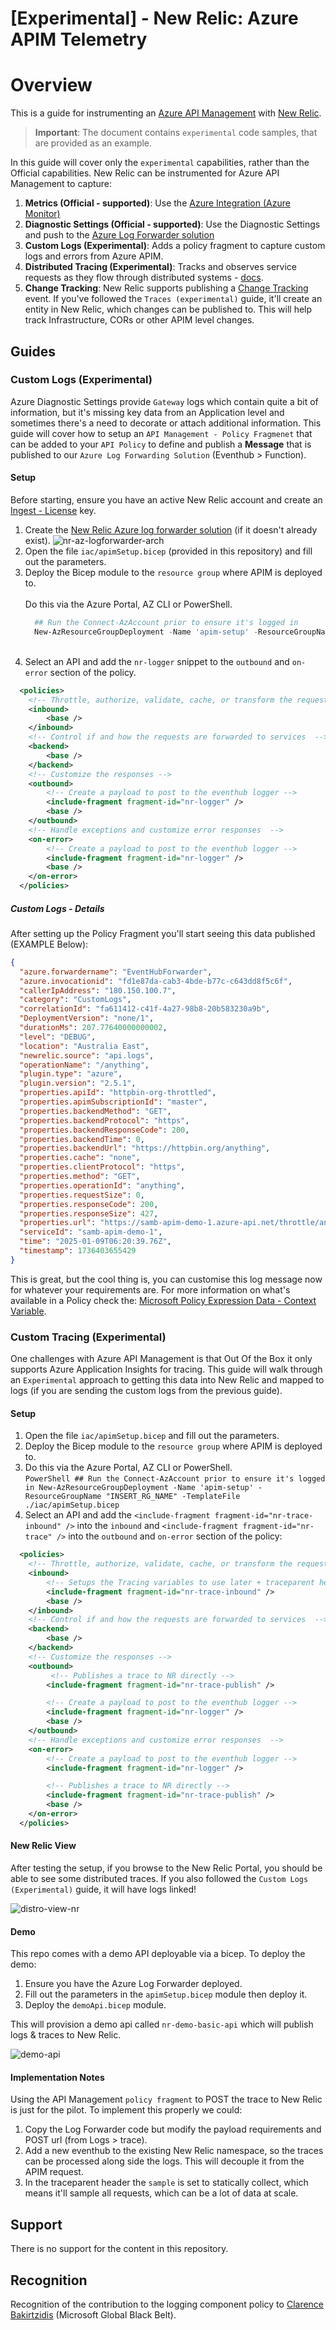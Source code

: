 # [Experimental] - New Relic: Azure APIM Telemetry

# Overview

This is a guide for instrumenting an [Azure API Management](https://learn.microsoft.com/en-us/azure/api-management/api-management-key-concepts) with [New Relic](https://docs.newrelic.com/docs/new-relic-solutions/get-started/intro-new-relic/). 

> **Important**: The document contains `experimental` code samples, that are provided as an example. 

In this guide will cover only the `experimental` capabilities, rather than the Official capabilities. New Relic can be instrumented for Azure API Management to capture:

1. **Metrics (Official - supported)**: Use the [Azure Integration (Azure Monitor)](https://docs.newrelic.com/docs/infrastructure/microsoft-azure-integrations/get-started/activate-azure-integrations/)
1. **Diagnostic Settings (Official - supported)**: Use the Diagnostic Settings and push to the [Azure Log Forwarder solution](https://docs.newrelic.com/docs/logs/forward-logs/azure-log-forwarding/)
1. **Custom Logs (Experimental)**: Adds a policy fragment to capture custom logs and errors from Azure APIM.
1. **Distributed Tracing (Experimental)**: Tracks and observes service requests as they flow through distributed systems - [docs](https://docs.newrelic.com/docs/distributed-tracing/concepts/introduction-distributed-tracing/).
1. **Change Tracking**: New Relic supports publishing a [Change Tracking](https://docs.newrelic.com/docs/change-tracking/change-tracking-introduction/) event. If you've followed the `Traces (experimental)` guide, it'll create an entity in New Relic, which changes can be published to. This will help track Infrastructure, CORs or other APIM level changes. 


## Guides

### Custom Logs (Experimental)

Azure Diagnostic Settings provide `Gateway` logs which contain quite a bit of information, but it's missing key data from an Application level and sometimes there's a need to decorate or attach additional information. This guide will cover how to setup an `API Management - Policy Fragmenet` that can be added to your `API Policy` to define and publish a **Message** that is published to our `Azure Log Forwarding Solution` (Eventhub > Function).

#### Setup

Before starting, ensure you have an active New Relic account and create an [Ingest - License](https://docs.newrelic.com/docs/apis/intro-apis/new-relic-api-keys/) key. 

1. Create the [New Relic Azure log forwarder solution](https://docs.newrelic.com/docs/logs/forward-logs/azure-log-forwarding/) (if it doesn't already exist).
  ![nr-az-logforwarder-arch](.imgs/blog-diagrams-log-forwarder.drawio.png) <br>
1. Open the file `iac/apimSetup.bicep` (provided in this repository) and fill out the parameters.
1. Deploy the Bicep module to the `resource group` where APIM is deployed to. <br> <br> Do this via the Azure Portal, AZ CLI or PowerShell.
    ```PowerShell
      ## Run the Connect-AzAccount prior to ensure it's logged in
      New-AzResourceGroupDeployment -Name 'apim-setup' -ResourceGroupName "INSERT_RG_NAME" -TemplateFile ./iac/apimSetup.bicep 
    ```
    <br>
1. Select an API and add the `nr-logger` snippet to the `outbound` and `on-error` section of the policy. 
  ```xml
    <policies>
      <!-- Throttle, authorize, validate, cache, or transform the requests -->
      <inbound>
          <base />
      </inbound>
      <!-- Control if and how the requests are forwarded to services  -->
      <backend>
          <base />
      </backend>
      <!-- Customize the responses -->
      <outbound>
          <!-- Create a payload to post to the eventhub logger -->
          <include-fragment fragment-id="nr-logger" />
          <base />
      </outbound>
      <!-- Handle exceptions and customize error responses  -->
      <on-error>
          <!-- Create a payload to post to the eventhub logger -->
          <include-fragment fragment-id="nr-logger" />
          <base />
      </on-error>
    </policies>
  ```


##### Custom Logs - Details

After setting up the Policy Fragment you'll start seeing this data published (EXAMPLE Below):

```json
{
  "azure.forwardername": "EventHubForwarder",
  "azure.invocationid": "fd1e87da-cab3-4bde-b77c-c643dd8f5c6f",
  "callerIpAddress": "180.150.100.7",
  "category": "CustomLogs",
  "correlationId": "fa611412-c41f-4a27-98b8-20b583230a9b",
  "DeploymentVersion": "none/1",
  "durationMs": 207.77640000000002,
  "level": "DEBUG",
  "location": "Australia East",
  "newrelic.source": "api.logs",
  "operationName": "/anything",
  "plugin.type": "azure",
  "plugin.version": "2.5.1",
  "properties.apiId": "httpbin-org-throttled",
  "properties.apimSubscriptionId": "master",
  "properties.backendMethod": "GET",
  "properties.backendProtocol": "https",
  "properties.backendResponseCode": 200,
  "properties.backendTime": 0,
  "properties.backendUrl": "https://httpbin.org/anything",
  "properties.cache": "none",
  "properties.clientProtocol": "https",
  "properties.method": "GET",
  "properties.operationId": "anything",
  "properties.requestSize": 0,
  "properties.responseCode": 200,
  "properties.responseSize": 427,
  "properties.url": "https://samb-apim-demo-1.azure-api.net/throttle/anything",
  "serviceId": "samb-apim-demo-1",
  "time": "2025-01-09T06:20:39.76Z",
  "timestamp": 1736403655429
}
```

This is great, but the cool thing is, you can customise this log message now for whatever your requirements are.  For more information on what's available in a Policy check the: [Microsoft Policy Expression Data - Context Variable](https://learn.microsoft.com/en-us/azure/api-management/api-management-policy-expressions).


### Custom Tracing (Experimental)

One challenges with Azure API Management is that Out Of the Box it only supports Azure Application Insights for tracing. This guide will walk through an `Experimental` approach to getting this data into New Relic and mapped to logs (if you are sending the custom logs from the previous guide).

#### Setup

1. Open the file `iac/apimSetup.bicep` and fill out the parameters.
1. Deploy the Bicep module to the `resource group` where APIM is deployed to. 
  1. Do this via the Azure Portal, AZ CLI or PowerShell. <br>
    ```PowerShell
    ## Run the Connect-AzAccount prior to ensure it's logged in
    New-AzResourceGroupDeployment -Name 'apim-setup' -ResourceGroupName "INSERT_RG_NAME" -TemplateFile ./iac/apimSetup.bicep 
    ```
    <br>
1. Select an API and add the `<include-fragment fragment-id="nr-trace-inbound" />` into the `inbound` and `<include-fragment fragment-id="nr-trace" />` into the `outbound` and `on-error` section of the policy: <br>
  ```xml
    <policies>
      <!-- Throttle, authorize, validate, cache, or transform the requests -->
      <inbound>
          <!-- Setups the Tracing variables to use later + traceparent header -->
          <include-fragment fragment-id="nr-trace-inbound" />
          <base />
      </inbound>
      <!-- Control if and how the requests are forwarded to services  -->
      <backend>
          <base />
      </backend>
      <!-- Customize the responses -->
      <outbound>
           <!-- Publishes a trace to NR directly -->
          <include-fragment fragment-id="nr-trace-publish" />

          <!-- Create a payload to post to the eventhub logger -->
          <include-fragment fragment-id="nr-logger" />
          <base />
      </outbound>
      <!-- Handle exceptions and customize error responses  -->
      <on-error>
          <!-- Create a payload to post to the eventhub logger -->
          <include-fragment fragment-id="nr-logger" />

          <!-- Publishes a trace to NR directly -->
          <include-fragment fragment-id="nr-trace-publish" />
          <base />
      </on-error>
    </policies>
  ```

#### New Relic View

After testing the setup, if you browse to the New Relic Portal, you should be able to see some distributed traces. If you also followed the `Custom Logs (Experimental)` guide, it will have logs linked!

![distro-view-nr](.imgs/distro-trace-view-nr.png)
<br>

#### Demo

This repo comes with a demo API deployable via a bicep. To deploy the demo:

1. Ensure you have the Azure Log Forwarder deployed. 
1. Fill out the parameters in the `apimSetup.bicep` module then deploy it.
1. Deploy the `demoApi.bicep` module. 

This will provision a demo api called `nr-demo-basic-api` which will publish logs & traces to New Relic.

![demo-api](.imgs/demo-api.png)

#### Implementation Notes

Using the API Management `policy fragment` to POST the trace to New Relic is just for the pilot. To implement this properly we could:

1. Copy the Log Forwarder code but modify the payload requirements and POST url (from Logs > trace). 
1. Add a new eventhub to the existing New Relic namespace, so the traces can be processed along side the logs. This will decouple it from the APIM request.
1. In the traceparent header the `sample` is set to statically collect, which means it'll sample all requests, which can be a lot of data at scale.


## Support

There is no support for the content in this repository.

## Recognition

Recognition of the contribution to the logging component policy to [Clarence Bakirtzidis](https://www.linkedin.com/in/clarencebakirtzidis/) (Microsoft Global Black Belt).
